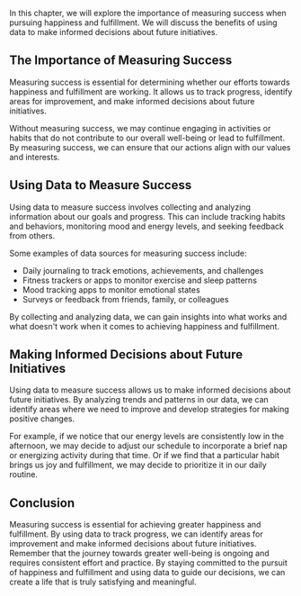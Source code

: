 
In this chapter, we will explore the importance of measuring success when pursuing happiness and fulfillment. We will discuss the benefits of using data to make informed decisions about future initiatives.

The Importance of Measuring Success
-----------------------------------

Measuring success is essential for determining whether our efforts towards happiness and fulfillment are working. It allows us to track progress, identify areas for improvement, and make informed decisions about future initiatives.

Without measuring success, we may continue engaging in activities or habits that do not contribute to our overall well-being or lead to fulfillment. By measuring success, we can ensure that our actions align with our values and interests.

Using Data to Measure Success
-----------------------------

Using data to measure success involves collecting and analyzing information about our goals and progress. This can include tracking habits and behaviors, monitoring mood and energy levels, and seeking feedback from others.

Some examples of data sources for measuring success include:

* Daily journaling to track emotions, achievements, and challenges
* Fitness trackers or apps to monitor exercise and sleep patterns
* Mood tracking apps to monitor emotional states
* Surveys or feedback from friends, family, or colleagues

By collecting and analyzing data, we can gain insights into what works and what doesn't work when it comes to achieving happiness and fulfillment.

Making Informed Decisions about Future Initiatives
--------------------------------------------------

Using data to measure success allows us to make informed decisions about future initiatives. By analyzing trends and patterns in our data, we can identify areas where we need to improve and develop strategies for making positive changes.

For example, if we notice that our energy levels are consistently low in the afternoon, we may decide to adjust our schedule to incorporate a brief nap or energizing activity during that time. Or if we find that a particular habit brings us joy and fulfillment, we may decide to prioritize it in our daily routine.

Conclusion
----------

Measuring success is essential for achieving greater happiness and fulfillment. By using data to track progress, we can identify areas for improvement and make informed decisions about future initiatives. Remember that the journey towards greater well-being is ongoing and requires consistent effort and practice. By staying committed to the pursuit of happiness and fulfillment and using data to guide our decisions, we can create a life that is truly satisfying and meaningful.
